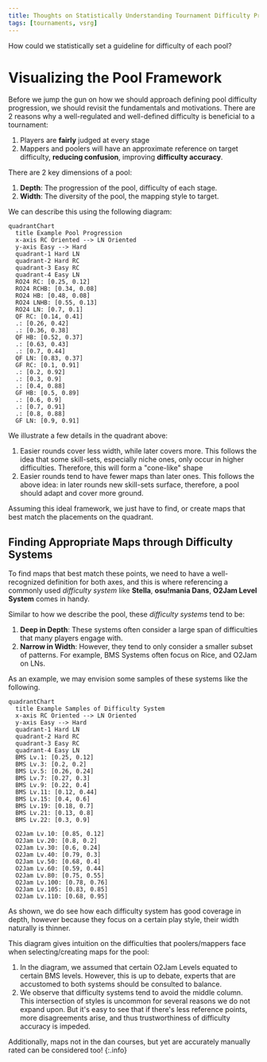```yaml
---
title: Thoughts on Statistically Understanding Tournament Difficulty Progression
tags: [tournaments, vsrg]
---
```


How could we statistically set a guideline for difficulty of each pool?

<!--more-->

# Visualizing the Pool Framework

Before we jump the gun on how we should approach defining pool difficulty
progression, we should revisit the fundamentals and motivations. There are 2
reasons why a well-regulated and well-defined difficulty is beneficial to a
tournament:

1. Players are **fairly** judged at every stage
2. Mappers and poolers will have an approximate reference on target difficulty,
   **reducing confusion**, improving **difficulty accuracy**.

There are 2 key dimensions of a pool:

1. **Depth**: The progression of the pool, difficulty of each stage.
2. **Width**: The diversity of the pool, the mapping style to target.

We can describe this using the following diagram:

```mermaid
quadrantChart
  title Example Pool Progression
  x-axis RC Oriented --> LN Oriented
  y-axis Easy --> Hard
  quadrant-1 Hard LN
  quadrant-2 Hard RC
  quadrant-3 Easy RC
  quadrant-4 Easy LN
  RO24 RC: [0.25, 0.12]
  RO24 RCHB: [0.34, 0.08]
  RO24 HB: [0.48, 0.08]
  RO24 LNHB: [0.55, 0.13]
  RO24 LN: [0.7, 0.1]
  QF RC: [0.14, 0.41]
  .: [0.26, 0.42]
  .: [0.36, 0.38]
  QF HB: [0.52, 0.37]
  .: [0.63, 0.43]
  .: [0.7, 0.44]
  QF LN: [0.83, 0.37]
  GF RC: [0.1, 0.91]
  .: [0.2, 0.92]
  .: [0.3, 0.9]
  .: [0.4, 0.88]
  GF HB: [0.5, 0.89]
  .: [0.6, 0.9]
  .: [0.7, 0.91]
  .: [0.8, 0.88]
  GF LN: [0.9, 0.91]
```

We illustrate a few details in the quadrant above:

1. Easier rounds cover less width, while later covers more. This follows the
   idea that some skill-sets, especially niche ones, only occur in higher
   difficulties. Therefore, this will form a "cone-like" shape
2. Easier rounds tend to have fewer maps than later ones. This follows the above
   idea: in later rounds new skill-sets surface, therefore, a pool should adapt
   and cover more ground.

Assuming this ideal framework, we just have to find, or create maps that best
match the placements on the quadrant.

## Finding Appropriate Maps through Difficulty Systems

To find maps that best match these points, we need to have a well-recognized
definition for both axes, and this is where referencing a commonly used
*difficulty system* like **Stella**, **osu!mania Dans**, **O2Jam Level System**
comes in handy.

Similar to how we describe the pool, these *difficulty systems* tend to be:
1. **Deep in Depth**: These systems often consider a large span of difficulties
   that many players engage with.
2. **Narrow in Width**: However, they tend to only consider a smaller subset
   of patterns. For example, BMS Systems often focus on Rice, and O2Jam on LNs.

As an example, we may envision some samples of these systems like the following.
```mermaid
quadrantChart
  title Example Samples of Difficulty System
  x-axis RC Oriented --> LN Oriented
  y-axis Easy --> Hard
  quadrant-1 Hard LN
  quadrant-2 Hard RC
  quadrant-3 Easy RC
  quadrant-4 Easy LN
  BMS Lv.1: [0.25, 0.12]
  BMS Lv.3: [0.2, 0.2]
  BMS Lv.5: [0.26, 0.24]
  BMS Lv.7: [0.27, 0.3]
  BMS Lv.9: [0.22, 0.4]
  BMS Lv.11: [0.12, 0.44]
  BMS Lv.15: [0.4, 0.6]
  BMS Lv.19: [0.18, 0.7]
  BMS Lv.21: [0.13, 0.8]
  BMS Lv.22: [0.3, 0.9]

  O2Jam Lv.10: [0.85, 0.12]
  O2Jam Lv.20: [0.8, 0.2]
  O2Jam Lv.30: [0.6, 0.24]
  O2Jam Lv.40: [0.79, 0.3]
  O2Jam Lv.50: [0.68, 0.4]
  O2Jam Lv.60: [0.59, 0.44]
  O2Jam Lv.80: [0.75, 0.55]
  O2Jam Lv.100: [0.78, 0.76]
  O2Jam Lv.105: [0.83, 0.85]
  O2Jam Lv.110: [0.68, 0.95]
```

As shown, we do see how each difficulty system has good coverage in depth,
however because they focus on a certain play style, their width naturally is
thinner.

This diagram gives intuition on the difficulties that poolers/mappers face when
selecting/creating maps for the pool:
1. In the diagram, we assumed that certain O2Jam Levels equated to certain BMS
   levels. However, this is up to debate, experts that are accustomed to
   both systems should be consulted to balance.
2. We observe that difficulty systems tend to avoid the middle column. This
   intersection of styles is uncommon for several reasons we do not expand upon.
   But it's easy to see that if there's less reference points, more
   disagreements arise, and thus trustworthiness of difficulty accuracy
   is impeded.

Additionally, maps not in the dan courses, but yet are accurately manually rated
can be considered too!
{:.info}




